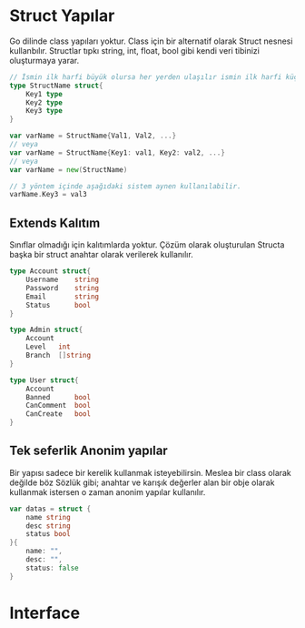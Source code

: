 # Struct Yapılar

Go dilinde class yapıları yoktur. Class için bir alternatif olarak Struct nesnesi kullanbılır. Structlar tıpkı string, int, float, bool gibi kendi veri tibinizi oluşturmaya yarar.

```go
// İsmin ilk harfi büyük olursa her yerden ulaşılır ismin ilk harfi küçük olursa private gibi olur.
type StructName struct{
    Key1 type
    Key2 type
    Key3 type
}

var varName = StructName{Val1, Val2, ...}
// veya
var varName = StructName{Key1: val1, Key2: val2, ...}
// veya
var varName = new(StructName)

// 3 yöntem içinde aşağıdaki sistem aynen kullanılabilir.
varName.Key3 = val3
```

## Extends Kalıtım
Sınıflar olmadığı için kalıtımlarda yoktur. Çözüm olarak oluşturulan Structa başka bir struct anahtar olarak verilerek kullanılır.

```go
type Account struct{
    Username    string
    Password    string
    Email       string
    Status      bool
}

type Admin struct{
    Account
    Level   int
    Branch  []string
}

type User struct{
    Account
    Banned      bool
    CanComment  bool
    CanCreate   bool
}
```

## Tek seferlik Anonim yapılar

Bir yapısı sadece bir kerelik kullanmak isteyebilirsin. Meslea bir class olarak değilde böz Sözlük gibi; anahtar ve karışık değerler alan bir obje olarak kullanmak istersen o zaman anonim yapılar kullanılır.
```go
var datas = struct {
    name string
    desc string
    status bool
}{
    name: "",
    desc: "",
    status: false
}
```


# Interface
